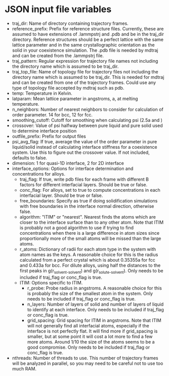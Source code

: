 # JSON input file variables
* traj_dir: Name of directory containing trajectory frames.
* reference_prefix: Prefix for reference structure files. Currently, these are assumed to have extensions of .lammpstrj and .pdb and be in the traj_dir directory. Reference structures should be a perfect lattice with the same lattice parameter and in the same crystallographic orientation as the solid in your coexistence simulation. The .pdb file is needed by mdtraj and can be created from the .lammpstrj file.
* traj_pattern: Regular expression for trajectory file names not including the directory name which is assumed to be traj_dir.
* traj_top_file: Name of topology file for trajectory files not including the directory name which is assumed to be traj_dir. This is needed for mdtraj and can be created from one of the trajectory frames. Could use any type of topology file accepted by mdtraj such as pdb.
* temp: Temperature in Kelvin.
* latparam: Mean lattice parameter in angstroms, a, at melting temperature.
* n_neighbors: Number of nearest neighbors to consider for calculation of order parameter. 14 for bcc, 12 for fcc.
* smoothing_cutoff: Cutoff for smoothing when calculating psi (2.5a and )
* crossover: Value of psi halfway between pure liquid and pure solid used to determine interface position
* outfile_prefix: Prefix for output files
* psi_avg_flag: If true, average the value of the order parameter in pure liquid/solid instead of calculating interface stiffness for a coexistence system. Use this to figure out the crossover value. If not included, defaults to false.
* dimension: 1 for quasi-1D interface, 2 for 2D interface
* interface_options: Options for interface determination and concentrations for alloys.
    * traj_flag: If true, write pdb files for each frame with different B factors for different interfacial layers. Should be true or false.
    * conc_flag: For alloys, set to true to compute concentrations in each interfacial layer. Should be true or false.
    * free_boundaries: Specify as true if doing solidification simulations with free boundaries in the interface normal direction, otherwise false.
    * algorithm: "ITIM" or "nearest". Nearest finds the atoms which are closer to the interface surface than to any other atom. Note that ITIM is probably not a good algorithm to use if trying to find concentrations when there is a large difference in atom sizes since proportionally more of the small atoms will be missed than the large atoms.
    * r_atoms: Dictionary of radii for each atom type in the system with atom names as the keys. A reasonable choice for this is the radius calculated from a perfect crystal which is about 0.35355a for fcc and 0.433a for bcc. For dilute alloys, using half the distances to the first peaks in g(r<sub>solvent-solvent</sub>) and g(r<sub>solute-solvent</sub>). Only needs to be included if traj_flag or conc_flag is true.
    * ITIM: Options specific to ITIM.
        * r_probe: Probe radius in angstroms. A reasonable choice for this is probably the size of the smallest atom in the system. Only needs to be included if traj_flag or conc_flag is true.
        * n_layers: Number of layers of solid and number of layers of liquid to identify at each interface. Only needs to be included if traj_flag or conc_flag is true.
        * grid_spacing: Grid spacing for ITIM in angstroms. Note that ITIM will not generally find all interfacial atoms, especially if the interface is not perfectly flat. It will find more if grid_spacing is smaller, but at some point it will cost a lot more to find a few more atoms. Around 1/10 the size of the atoms seems to be a good compromise. Only needs to be included if traj_flag or conc_flag is true.
* nthreads: Number of threads to use. This number of trajectory frames will be analyzed in parallel, so you may need to be careful not to use too much RAM.
